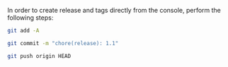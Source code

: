 In order to create release and tags directly from the console, perform the following steps:

```bash
git add -A
```

```bash
git commit -m "chore(release): 1.1"
```

```bash
git push origin HEAD
```
